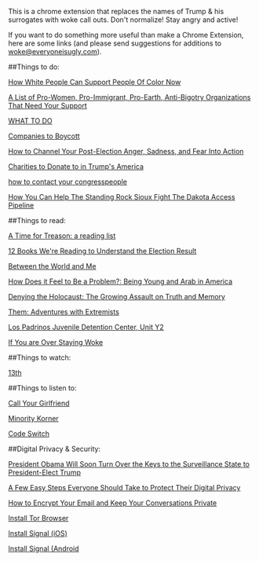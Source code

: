 This is a chrome extension that replaces the names of Trump & his surrogates with woke call outs. Don't normalize! Stay angry and active!

If you want to do something more useful than make a Chrome Extension, here are some links
(and please send suggestions for additions to woke@everyoneisugly.com).

##Things to do:

[How White People Can Support People Of Color Now](https://www.buzzfeed.com/hannahgiorgis/how-white-people-can-support-people-of-color-right-now?utm_term=.xfZMkGdxdB#.tuk5y1bObQ)

[A List of Pro-Women, Pro-Immigrant, Pro-Earth, Anti-Bigotry Organizations That Need Your Support](http://jezebel.com/a-list-of-pro-women-pro-immigrant-pro-earth-anti-big-1788752078)

[WHAT TO DO](https://medium.com/@thelindywest/what-to-do-d17e58305fa7#.zh8gwrdt7)

[Companies to Boycott](https://docs.google.com/spreadsheets/d/1vu0Y0HvadMgG_LN7dF8W7M66oPCcx_nmSARQWirV7iY/htmlview?sle=true#gid=0)

[How to Channel Your Post-Election Anger, Sadness, and Fear Into Action](http://www.slate.com/articles/news_and_politics/politics/2016/11/how_liberals_can_channel_their_post_election_anxiety_into_action.html)

[Charities to Donate to in Trump's America](http://www.pajiba.com/seriously_random_lists/charities-to-donate-to-in-trumps-america.php)

[how to contact your congresspeople](https://twitter.com/editoremilye/status/797243415922515970)

[How You Can Help The Standing Rock Sioux Fight The Dakota Access Pipeline](http://www.huffingtonpost.com/entry/help-standing-rock-sioux-dakota-access-pipeline_us_583480c9e4b000af95eca013?)

##Things to read:

[A Time for Treason: a reading list](http://thenewinquiry.com/features/a-time-for-treason/)

[12 Books We're Reading to Understand the Election Result](http://nymag.com/thecut/2016/11/12-books-were-reading-to-understand-the-election-result.html)

[Between the World and Me](https://www.amazon.com/Between-World-Me-Ta-Nehisi-Coates-ebook/dp/B00SEFAIRI/ref=sr_1_1?s=books&ie=UTF8&qid=1479921027&sr=1-1&keywords=between+the+world+and+me)

[How Does it Feel to Be a Problem?: Being Young and Arab in America](https://www.amazon.com/dp/0143115413/)

[Denying the Holocaust: The Growing Assault on Truth and Memory](https://www.amazon.com/Denying-Holocaust-Growing-Assault-Memory/dp/0452272742)

[Them: Adventures with Extremists](https://www.amazon.com/dp/B00570B692/ref=dp-kindle-redirect?_encoding=UTF8&btkr=1)

[Los Padrinos Juvenile Detention Center, Unit Y2 ](http://hyperallergic.com/338196/one-poem-by-christopher-soto/)

[If You are Over Staying Woke](https://www.poetryfoundation.org/poems-and-poets/poems/detail/58028)

##Things to watch:

[13th](https://www.netflix.com/title/80091741)

##Things to listen to:

[Call Your Girlfriend](http://www.callyourgirlfriend.com/)

[Minority Korner](http://www.maximumfun.org/shows/minority-korner)

[Code Switch](http://www.npr.org/sections/codeswitch/)

##Digital Privacy & Security:

[President Obama Will Soon Turn Over the Keys to the Surveillance State to President-Elect Trump](https://www.aclu.org/blog/speak-freely/president-obama-will-soon-turn-over-keys-surveillance-state-president-elect-trump)

[A Few Easy Steps Everyone Should Take to Protect Their Digital Privacy](https://www.aclu.org/blog/speak-freely/few-easy-steps-everyone-should-take-protect-their-digital-privacy)

[How to Encrypt Your Email and Keep Your Conversations Private](http://lifehacker.com/how-to-encrypt-your-email-and-keep-your-conversations-p-1133495744)

[Install Tor Browser](https://www.torproject.org/projects/torbrowser.html.en)

[Install Signal (iOS)](https://itunes.apple.com/us/app/signal-private-messenger/id874139669?mt=8&ign-mpt=uo%3D4)

[Install Signal (Android](https://play.google.com/store/apps/details?id=org.thoughtcrime.securesms&hl=en)


